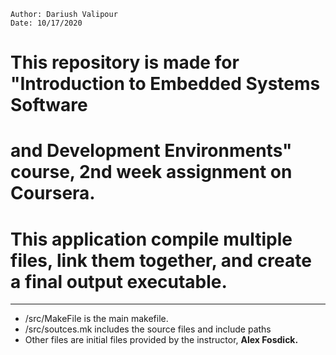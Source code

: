 
``Author: Dariush Valipour``<br />
`Date: 10/17/2020 `<br />
# This repository is made for "Introduction to Embedded Systems Software
# and Development Environments" course, 2nd week assignment on Coursera.
# This application compile multiple files, link them together, and create a final output executable.<br />

------

* /src/MakeFile  is the main makefile.<br />
* /src/soutces.mk  includes the source files and include paths<br />
* Other files are initial files provided by the instructor, **Alex Fosdick.**<br />

